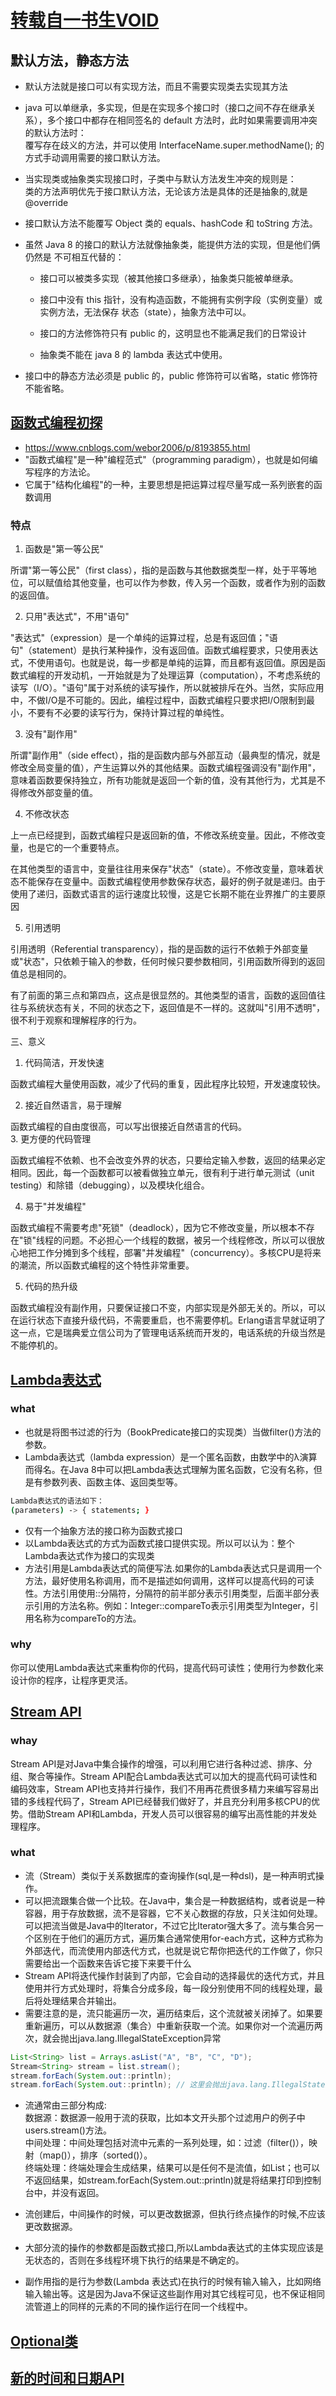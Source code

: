 # [转载自一书生VOID](https://lw900925.github.io/)

## 默认方法，静态方法
* 默认方法就是接口可以有实现方法，而且不需要实现类去实现其方法
* java 可以单继承，多实现，但是在实现多个接口时（接口之间不存在继承关系），多个接口中都存在相同签名的 default 方法时，此时如果需要调用冲突的默认方法时：  
覆写存在歧义的方法，并可以使用 InterfaceName.super.methodName(); 的方式手动调用需要的接口默认方法。
* 当实现类或抽象类实现接口时，子类中与默认方法发生冲突的规则是：  
类的方法声明优先于接口默认方法，无论该方法是具体的还是抽象的,就是@override
* 接口默认方法不能覆写 Object 类的 equals、hashCode 和 toString 方法。
* 虽然 Java 8 的接口的默认方法就像抽象类，能提供方法的实现，但是他们俩仍然是 不可相互代替的：

    * 接口可以被类多实现（被其他接口多继承），抽象类只能被单继承。

    * 接口中没有 this 指针，没有构造函数，不能拥有实例字段（实例变量）或实例方法，无法保存 状态（state），抽象方法中可以。

    * 接口的方法修饰符只有 public 的，这明显也不能满足我们的日常设计
    * 抽象类不能在 java 8 的 lambda 表达式中使用。

* 接口中的静态方法必须是 public 的，public 修饰符可以省略，static 修饰符不能省略。


## [函数式编程初探](http://www.ruanyifeng.com/blog/2012/04/functional_programming.html) 
* https://www.cnblogs.com/webor2006/p/8193855.html
* "函数式编程"是一种"编程范式"（programming paradigm），也就是如何编写程序的方法论。
* 它属于"结构化编程"的一种，主要思想是把运算过程尽量写成一系列嵌套的函数调用
### 特点
1. 函数是"第一等公民"

所谓"第一等公民"（first class），指的是函数与其他数据类型一样，处于平等地位，可以赋值给其他变量，也可以作为参数，传入另一个函数，或者作为别的函数的返回值。

2. 只用"表达式"，不用"语句"

"表达式"（expression）是一个单纯的运算过程，总是有返回值；"语句"（statement）是执行某种操作，没有返回值。函数式编程要求，只使用表达式，不使用语句。也就是说，每一步都是单纯的运算，而且都有返回值。原因是函数式编程的开发动机，一开始就是为了处理运算（computation），不考虑系统的读写（I/O）。"语句"属于对系统的读写操作，所以就被排斥在外。当然，实际应用中，不做I/O是不可能的。因此，编程过程中，函数式编程只要求把I/O限制到最小，不要有不必要的读写行为，保持计算过程的单纯性。

3. 没有"副作用"

所谓"副作用"（side effect），指的是函数内部与外部互动（最典型的情况，就是修改全局变量的值），产生运算以外的其他结果。函数式编程强调没有"副作用"，意味着函数要保持独立，所有功能就是返回一个新的值，没有其他行为，尤其是不得修改外部变量的值。

4. 不修改状态

上一点已经提到，函数式编程只是返回新的值，不修改系统变量。因此，不修改变量，也是它的一个重要特点。

在其他类型的语言中，变量往往用来保存"状态"（state）。不修改变量，意味着状态不能保存在变量中。函数式编程使用参数保存状态，最好的例子就是递归。由于使用了递归，函数式语言的运行速度比较慢，这是它长期不能在业界推广的主要原因

5. 引用透明

引用透明（Referential transparency），指的是函数的运行不依赖于外部变量或"状态"，只依赖于输入的参数，任何时候只要参数相同，引用函数所得到的返回值总是相同的。

有了前面的第三点和第四点，这点是很显然的。其他类型的语言，函数的返回值往往与系统状态有关，不同的状态之下，返回值是不一样的。这就叫"引用不透明"，很不利于观察和理解程序的行为。

三、意义

1. 代码简洁，开发快速

函数式编程大量使用函数，减少了代码的重复，因此程序比较短，开发速度较快。

2. 接近自然语言，易于理解

函数式编程的自由度很高，可以写出很接近自然语言的代码。  
3. 更方便的代码管理

函数式编程不依赖、也不会改变外界的状态，只要给定输入参数，返回的结果必定相同。因此，每一个函数都可以被看做独立单元，很有利于进行单元测试（unit testing）和除错（debugging），以及模块化组合。

4. 易于"并发编程"

函数式编程不需要考虑"死锁"（deadlock），因为它不修改变量，所以根本不存在"锁"线程的问题。不必担心一个线程的数据，被另一个线程修改，所以可以很放心地把工作分摊到多个线程，部署"并发编程"（concurrency）。多核CPU是将来的潮流，所以函数式编程的这个特性非常重要。

5. 代码的热升级

函数式编程没有副作用，只要保证接口不变，内部实现是外部无关的。所以，可以在运行状态下直接升级代码，不需要重启，也不需要停机。Erlang语言早就证明了这一点，它是瑞典爱立信公司为了管理电话系统而开发的，电话系统的升级当然是不能停机的。

## [Lambda表达式](https://lw900925.github.io/java/java8-lambda-expression.html)

### what
* 也就是将图书过滤的行为（BookPredicate接口的实现类）当做filter()方法的参数。
* Lambda表达式（lambda expression）是一个匿名函数，由数学中的λ演算而得名。在Java 8中可以把Lambda表达式理解为匿名函数，它没有名称，但是有参数列表、函数主体、返回类型等。
```sh
Lambda表达式的语法如下：
(parameters) -> { statements; }
```
* 仅有一个抽象方法的接口称为函数式接口
* 以Lambda表达式的方式为函数式接口提供实现。所以可以认为：整个Lambda表达式作为接口的实现类
* 方法引用是Lambda表达式的简便写法.如果你的Lambda表达式只是调用一个方法，最好使用名称调用，而不是描述如何调用，这样可以提高代码的可读性。方法引用使用::分隔符，分隔符的前半部分表示引用类型，后面半部分表示引用的方法名称。例如：Integer::compareTo表示引用类型为Integer，引用名称为compareTo的方法。

### why
你可以使用Lambda表达式来重构你的代码，提高代码可读性；使用行为参数化来设计你的程序，让程序更灵活。

## [Stream API](https://lw900925.github.io/java/java8-stream-api.html)

### whay
Stream API是对Java中集合操作的增强，可以利用它进行各种过滤、排序、分组、聚合等操作。Stream API配合Lambda表达式可以加大的提高代码可读性和编码效率，Stream API也支持并行操作，我们不用再花费很多精力来编写容易出错的多线程代码了，Stream API已经替我们做好了，并且充分利用多核CPU的优势。借助Stream API和Lambda，开发人员可以很容易的编写出高性能的并发处理程序。
### what
* 流（Stream）类似于关系数据库的查询操作(sql,是一种dsl)，是一种声明式操作。
* 可以把流跟集合做一个比较。在Java中，集合是一种数据结构，或者说是一种容器，用于存放数据，流不是容器，它不关心数据的存放，只关注如何处理。可以把流当做是Java中的Iterator，不过它比Iterator强大多了。流与集合另一个区别在于他们的遍历方式，遍历集合通常使用for-each方式，这种方式称为外部迭代，而流使用内部迭代方式，也就是说它帮你把迭代的工作做了，你只需要给出一个函数来告诉它接下来要干什么
* Stream API将迭代操作封装到了内部，它会自动的选择最优的迭代方式，并且使用并行方式处理时，将集合分成多段，每一段分别使用不同的线程处理，最后将处理结果合并输出。
* 需要注意的是，流只能遍历一次，遍历结束后，这个流就被关闭掉了。如果要重新遍历，可以从数据源（集合）中重新获取一个流。如果你对一个流遍历两次，就会抛出java.lang.IllegalStateException异常
```java
List<String> list = Arrays.asList("A", "B", "C", "D");
Stream<String> stream = list.stream();
stream.forEach(System.out::println);
stream.forEach(System.out::println); // 这里会抛出java.lang.IllegalStateException异常，因为流已经被关闭

```
* 流通常由三部分构成:  
数据源：数据源一般用于流的获取，比如本文开头那个过滤用户的例子中users.stream()方法。  
中间处理：中间处理包括对流中元素的一系列处理，如：过滤（filter()），映射（map()），排序（sorted()）。  
终端处理：终端处理会生成结果，结果可以是任何不是流值，如List<String>；也可以不返回结果，如stream.forEach(System.out::println)就是将结果打印到控制台中，并没有返回。  

* 流创建后，中间操作的时候，可以更改数据源，但执行终点操作的时候,不应该更改数据源。
* 大部分流的操作的参数都是函数式接口,所以Lambda表达式的主体实现应该是无状态的，否则在多线程环境下执行的结果是不确定的。
* 副作用指的是行为参数(Lambda 表达式)在执行的时候有输入输入，比如网络输入输出等。这是因为Java不保证这些副作用对其它线程可见，也不保证相同流管道上的同样的元素的不同的操作运行在同一个线程中。
## [Optional类](https://lw900925.github.io/java/java8-optional.html)
## [新的时间和日期API](https://lw900925.github.io/java/java8-newtime-api.html)